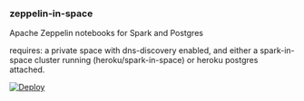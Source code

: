 ### zeppelin-in-space

Apache Zeppelin notebooks for Spark and Postgres

requires: a private space with dns-discovery enabled, and either a spark-in-space cluster running (heroku/spark-in-space)
or heroku postgres attached.

[![Deploy](https://www.herokucdn.com/deploy/button.svg)](https://heroku.com/deploy?template=https://github.com/heroku/zeppelin-in-space)


